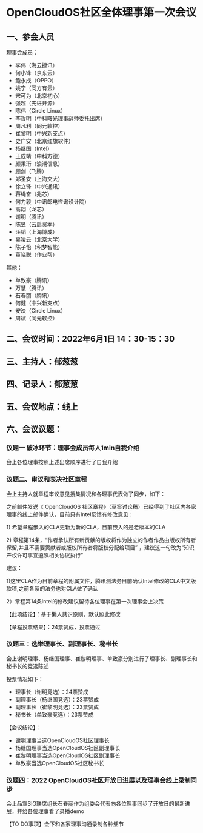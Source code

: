 # OpenCloudOS社区全体理事第一次会议

## 一、参会人员
理事会成员：
* 李伟（海云捷讯）
* 何小锋（京东云）
* 鲍永成（OPPO）
* 姚宁（同方有云）
* 宋可为（北京初心）
* 强超（先进开源）
* 陈伟（Circle Linux）
* 李哲明（中科曙光理事薛帅委托出席）
* 周凡利（同元软控）
* 崔黎明（中兴新支点）
* 史广安（北京红旗软件）
* 杨继国（Intel）
* 王戍靖（中科方德）
* 颜秉珩（浪潮信息）
* 顾剑（飞腾）
* 郑圣安（上海交大）
* 徐立锋（中兴通讯）
* 蒋绳奋（兆芯）
* 何力毅（中讯邮电咨询设计院）
* 高翔（龙芯）
* 谢明（腾讯）
* 陈昱（云启资本）
* 汪韬（上海博成）
* 辜凌云（北京大学）
* 陈子怡（积梦智能）
* 董晓聪（作业帮）

其他：
* 单致豪（腾讯）
* 万慧（腾讯）
* 石春丽（腾讯）
* 何健（中兴新支点）
* 安泱（Circle Linux）
* 周斌（同元软控）

## 二、会议时间：2022年6月1日 14：30-15：30

## 三、主持人：郁葱葱

## 四、记录人：郁葱葱

## 五、会议地点：线上

## 六、会议议题：

### 议题一 破冰环节：理事会成员每人1min自我介绍 

会上各位理事按照上述出席顺序进行了自我介绍

### 议题二、审议和表决社区章程

会上主持人就章程审议意见搜集情况和各理事代表做了同步，如下：

之前邮件发送《 OpenCloudOS 社区章程》（草案讨论稿）已经得到了社区内各家理事的线上邮件确认，目前只有Intel反馈有修改意见：

1) 希望章程嵌入的CLA更新为新的CLA，目前嵌入的是老版本的CLA

2) 章程第14条，“作者承认所有新贡献的版权将作为独立的作者作品由版权所有者保留,并且不需要贡献者或版权所有者将版权分配给项目” ，建议这一句改为“知识产权许可事宜遵照相关协议执行”

建议：

1)这里CLA作为目前章程的附属文件，腾讯测法务目前确认Intel修改的CLA中文版款项,之前各家的法务也对CLA做了确认

2）章程第14条Intel的修改建议留待各位理事在第一次理事会上决策 

【此项结论】：基于懒人共识原则，默认照此修改

【章程投票结果】：24票赞成，投票通过

### 议题三：选举理事长、副理事长、秘书长

会上谢明理事、杨继国理事、崔黎明理事、单致豪分别进行了理事长、副理事长和秘书长的竞选陈述

投票情况如下：
* 理事长（谢明竞选）：24票赞成
* 副理事长（杨继国竞选）：23票赞成
* 副理事长（崔黎明竞选）：23票赞成
* 秘书长（单致豪竞选）：23票赞成

【会议结论】：
* 谢明理事当选OpenCloudOS社区理事长
* 杨继国理事当选OpenCloudOS社区副理事长
* 崔黎明理事当选OpenCloudOS社区副理事长
* 单致豪当选OpenCloudOS社区秘书长


### 议题四：2022 OpenCloudOS社区开放日进展以及理事会线上录制同步

会上品宣SIG联席组长石春丽作为组委会代表向各位理事同步了开放日的最新进展，并给各位理事看了录播demo

【TO DO事项】会下和各家理事沟通录制各种细节

